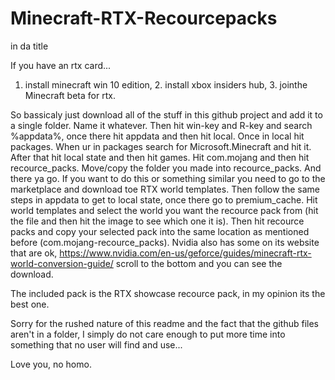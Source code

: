 # Minecraft-RTX-Recourcepacks
in da title

If you have an rtx card...

1. install minecraft win 10 edition, 2. install xbox insiders hub, 3. jointhe Minecraft beta for rtx.

So bassicaly just download all of the stuff in this github project and add it to a single folder. Name it whatever. 
Then hit win-key and R-key and search %appdata%, once there hit appdata and then hit local. Once in local hit packages.
When ur in packages search for Microsoft.Minecraft and hit it. After that hit local state and then hit games. 
Hit com.mojang and then hit recource_packs. Move/copy the folder you made into recource_packs. And there ya go.
If you want to do this or something similar you need to go to the marketplace and download toe RTX world templates. 
Then follow the same steps in appdata to get to local state, once there go to premium_cache. Hit world templates and
select the world you want the recource pack from (hit the file and then hit the image to see which one it is). Then hit recource packs
and copy your selected pack into the same location as mentioned before (com.mojang-recource_packs). Nvidia also has some on its website 
that are ok, https://www.nvidia.com/en-us/geforce/guides/minecraft-rtx-world-conversion-guide/ scroll to the bottom and you can see the
download.

The included pack is the RTX showcase recource pack, in my opinion its the best one. 

Sorry for the rushed nature of this readme and the fact that the github files aren't in a folder, I simply do not care enough to put more 
time into something that no user will find and use...

Love you, no homo.
